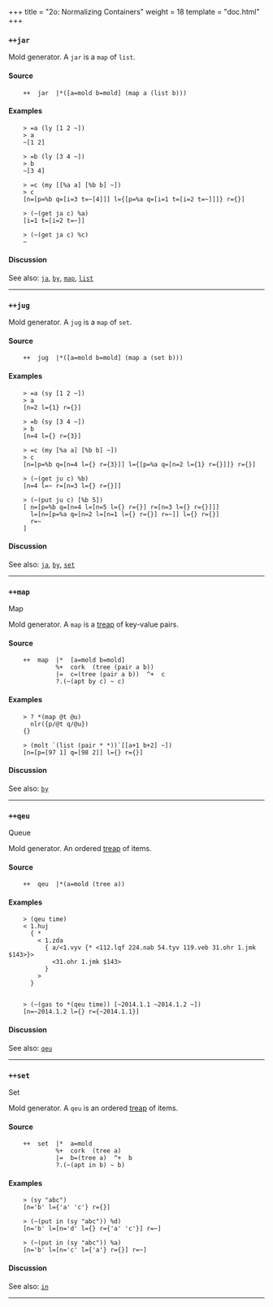 +++
title = "2o: Normalizing Containers"
weight = 18
template = "doc.html"
+++
### `++jar`

Mold generator. A `jar` is a `map` of `list`.

#### Source

```
    ++  jar  |*([a=mold b=mold] (map a (list b)))
```

#### Examples

```
    > =a (ly [1 2 ~])
    > a
    ~[1 2]

    > =b (ly [3 4 ~])
    > b
    ~[3 4]

    > =c (my [[%a a] [%b b] ~])
    > c
    [n=[p=%b q=[i=3 t=~[4]]] l={[p=%a q=[i=1 t=[i=2 t=~]]]} r={}]

    > (~(get ja c) %a)
    [i=1 t=[i=2 t=~]]

    > (~(get ja c) %c)
    ~
```

#### Discussion

See also: [`ja`](../2j), [`by`](../2i), [`map`](../2i), [`list`](../2b)

---
### `++jug`

Mold generator.  A `jug` is a `map` of `set`.

#### Source

```
    ++  jug  |*([a=mold b=mold] (map a (set b)))
```

#### Examples

```
    > =a (sy [1 2 ~])
    > a
    [n=2 l={1} r={}]

    > =b (sy [3 4 ~])
    > b
    [n=4 l={} r={3}]

    > =c (my [%a a] [%b b] ~])
    > c
    [n=[p=%b q=[n=4 l={} r={3}]] l={[p=%a q=[n=2 l={1} r={}]]} r={}]

    > (~(get ju c) %b)
    [n=4 l=~ r=[n=3 l={} r={}]]

    > (~(put ju c) [%b 5])
    [ n=[p=%b q=[n=4 l=[n=5 l={} r={}] r=[n=3 l={} r={}]]]
      l=[n=[p=%a q=[n=2 l=[n=1 l={} r={}] r=~]] l={} r={}]
      r=~
    ]
```

#### Discussion

See also: [`ja`](../2j), [`by`](../2i), [`set`](../2h)

---
### `++map`

Map

Mold generator. A `map` is a [treap](https://en.wikipedia.org/wiki/Treap) of
key-value pairs.


#### Source

```
    ++  map  |*  [a=mold b=mold]
             %+  cork  (tree (pair a b))
             |=  c=(tree (pair a b))  ^+  c
             ?.(~(apt by c) ~ c)
```

#### Examples

```
    > ? *(map @t @u)
      nlr({p/@t q/@u})
    {}

    > (molt `(list (pair * *))`[[a+1 b+2] ~])
    [n=[p=[97 1] q=[98 2]] l={} r={}]
```

#### Discussion

See also: [`by`](../2i)

---
### `++qeu`

Queue

Mold generator. An ordered [treap](http://en.wikipedia.org/wiki/Treap) of
items.

#### Source

```
    ++  qeu  |*(a=mold (tree a))
```


#### Examples

```
    > (qeu time)
    < 1.huj
      { *
        < 1.zda
          { a/<1.vyv {* <112.lqf 224.nab 54.tyv 119.veb 31.ohr 1.jmk $143>}>
            <31.ohr 1.jmk $143>
          }
        >
      }


    > (~(gas to *(qeu time)) [~2014.1.1 ~2014.1.2 ~])
    [n=~2014.1.2 l={} r={~2014.1.1}]
```

#### Discussion

See also: [`qeu`](../2k)

---
### `++set`

Set

Mold generator. A `qeu` is an ordered [treap](http://en.wikipedia.org/wiki/Treap) of
items.

#### Source

```
    ++  set  |*  a=mold
             %+  cork  (tree a)
             |=  b=(tree a)  ^+  b
             ?.(~(apt in b) ~ b)
```

#### Examples

```
    > (sy "abc")
    [n='b' l={'a' 'c'} r={}]

    > (~(put in (sy "abc")) %d)
    [n='b' l=[n='d' l={} r={'a' 'c'}] r=~]

    > (~(put in (sy "abc")) %a)
    [n='b' l=[n='c' l={'a'} r={}] r=~]
```

#### Discussion

See also: [`in`](../2h)

---
